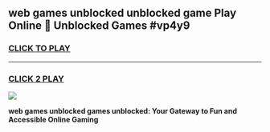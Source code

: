 
## web games unblocked unblocked game Play Online 👋 Unblocked Games #vp4y9
<h3>
<a href="https://premium.freeplayer.one?title=web_games_unblocked&ref=21F">CLICK TO PLAY</a></h3>
<hr>

<h3>
<a href="https://premium.freeplayer.one?title=web_games_unblocked&ref=21F">CLICK 2 PLAY</a>
  
</h3>

<a href="https://premium.freeplayer.one?title=web_games_unblocked&ref=21F/"><img src="https://clearcache.store/games.png"></a>


**web games unblocked games unblocked: Your Gateway to Fun and Accessible Online Gaming**
